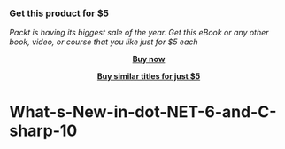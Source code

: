 
### Get this product for $5

<i>Packt is having its biggest sale of the year. Get this eBook or any other book, video, or course that you like just for $5 each</i>


<b><p align='center'>[Buy now](https://packt.link/9781803234311)</p></b>


<b><p align='center'>[Buy similar titles for just $5](https://subscription.packtpub.com/search)</p></b>


# What-s-New-in-dot-NET-6-and-C-sharp-10
